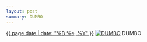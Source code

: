 ```yaml
---
layout: post
summary: DUMBO
---
```


<p>
  <time><a href="/583">{{ page.date | date: "%B %e, %Y" }}</a></time>
  <a href="/583"><img src="{{ site.assets_url }}/583-640.jpg" srcset="{{ site.assets_url }}/583-320.jpg 320w, {{ site.assets_url }}/583-640.jpg 640w, {{ site.assets_url }}/583-960.jpg 960w, {{ site.assets_url }}/583-1280.jpg 1280w" sizes="(min-width: 700px) 50vw, calc(100vw - 2rem)" alt="DUMBO" /></a>
  <span>DUMBO</span>
</p>
